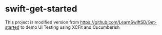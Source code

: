 # swift-get-started
This project is modified version from https://github.com/LearnSwiftSD/Get-started to demo UI Testing using XCFit and Cucumberish